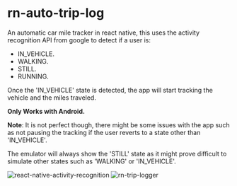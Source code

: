 # rn-auto-trip-log
An automatic car mile tracker in react native, this uses the activity recognition API from google to detect if a user is:

- IN_VEHICLE.
- WALKING.
- STILL.
- RUNNING.

Once the 'IN_VEHICLE' state is detected, the app will start tracking the vehicle and the miles traveled.

**Only Works with Android.**

**Note**: It is not perfect though, there might be some issues with the app such as not pausing the tracking if the user reverts to a state other than 'IN_VEHICLE'.

The emulator will always show the 'STILL' state as it might prove difficult to simulate other states such as 'WALKING' or 'IN_VEHICLE'.

![react-native-activity-recognition](https://user-images.githubusercontent.com/34800863/114266950-edc9c400-9a01-11eb-90ff-4df083f99ee5.PNG)
![rn-trip-logger](https://user-images.githubusercontent.com/34800863/114267015-2bc6e800-9a02-11eb-9e7e-0c084e7cbaee.png)

